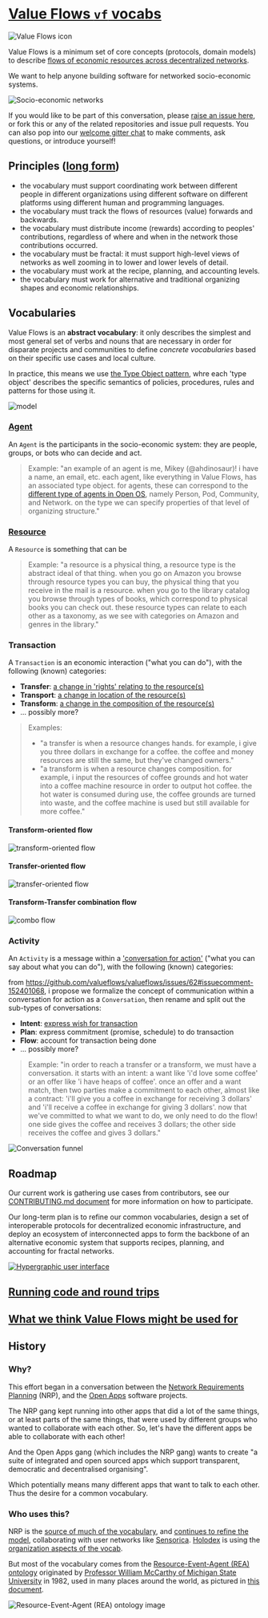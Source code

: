 # [Value Flows `vf` vocabs](https://github.com/valueflows/valueflows)

![Value Flows icon](https://rawgit.com/valueflows/valueflows/master/assets/icon-0.svg)

Value Flows is a minimum set of core concepts (protocols, domain models) to describe [flows of economic resources across decentralized networks](https://github.com/valnet/valuenetwork/wiki/Everything-is-connected).

We want to help anyone building software for networked socio-economic systems.

![Socio-economic networks](https://cloud.githubusercontent.com/assets/5436686/10516016/81681ef6-7356-11e5-82a3-aa3937d282e8.jpg)

If you would like to be part of this conversation, please [raise an issue here](https://github.com/valueflows/valueflows/issues), or fork this or any of the related repositories and issue pull requests.  You can also pop into our [welcome gitter chat](https://gitter.im/valueflows/welcome) to make comments, ask questions, or introduce yourself!

## Principles ([long form](https://github.com/valueflows/valueflows/wiki/Principles-for-this-vocabulary))

- the vocabulary must support coordinating work between different people in different organizations using different software on different platforms using different human and programming languages.
- the vocabulary must track the flows of resources (value) forwards and backwards.
- the vocabulary must distribute income (rewards) according to peoples' contributions, regardless of where and when in the network those contributions occurred.
- the vocabulary must be fractal: it must support high-level views of networks as well zooming in to lower and lower levels of detail.
- the vocabulary must work at the recipe, planning, and accounting levels.
- the vocabulary must work for alternative and traditional organizing shapes and economic relationships.

## Vocabularies

Value Flows is an **abstract vocabulary**: it only describes the simplest and most general set of verbs and nouns that are necessary in order for disparate projects and communities to define *concrete vocabularies* based on their specific use cases and local culture.

In practice, this means we use [the Type Object pattern](http://www.cs.ox.ac.uk/jeremy.gibbons/dpa/typeobject.pdf), whre each 'type object' describes the specific semantics of policies, procedures, rules and patterns for those using it.

![model](https://docs.google.com/drawings/d/1ZmlgstkpoOeUrdeCkWn7PziXC8iqS3eh9281bjTyxX4/pub?w=960&h=720)

### [Agent](https://github.com/valueflows/agent)

An `Agent` is the participants in the socio-economic system: they are people, groups, or bots who can decide and act.

> Example: "an example of an agent is me, Mikey (@ahdinosaur)! i have a name, an email, etc. each agent, like everything in Value Flows, has an associated type object. for agents, these can correspond to the [different type of agents in Open OS](https://enspiral.gitbooks.io/open-os/content/en/levels_of_organising.html), namely Person, Pod, Community, and Network. on the type we can specify properties of that level of organizing structure."

### [Resource](https://github.com/valueflows/resource)

A `Resource` is something that can be 

> Example: "a resource is a physical thing, a resource type is the abstract ideal of that thing. when you go on Amazon you browse through resource types you can buy, the physical thing that you receive in the mail is a resource. when you go to the library catalog you browse through types of books, which correspond to physical books you can check out. these resource types can relate to each other as a taxonomy, as we see with categories on Amazon and genres in the library."

### Transaction

A `Transaction` is an economic interaction ("what you can do"), with the following (known) categories:

- **Transfer**: [a change in 'rights' relating to the resource(s)](https://github.com/valueflows/exchange/issues/12#issuecomment-160162115)
- **Transport**: [a change in location of the resource(s)](https://github.com/valueflows/exchange/issues/12#issuecomment-160174390)
- **Transform**: [a change in the composition of the resource(s)](https://github.com/valueflows/process)
- ... possibly more?

> Examples:
>
> - "a transfer is when a resource changes hands. for example, i give you three dollars in exchange for a coffee. the coffee and money resources are still the same, but they've changed owners."
> - "a transform is when a resource changes composition. for example, i input the resources of coffee grounds and hot water into a coffee machine resource in order to output hot coffee. the hot water is consumed during use, the coffee grounds are turned into waste, and the coffee machine is used but still available for more coffee."

#### Transform-oriented flow

![transform-oriented flow](https://i.imgur.com/74gIY5C.png)

#### Transfer-oriented flow

![transfer-oriented flow](https://docs.google.com/drawings/d/1og6iUscoFmzHm2zkfhwSU3lp6zHPX2j3BfvTmyfGmww/pub?w=720&h=330)

#### Transform-Transfer combination flow

![combo flow](https://docs.google.com/drawings/d/1Sm389PH04BS_gvrvPD7_idGf-EdZmD2mhRiNl3V26a8/pub?w=746&h=674)

### Activity

An `Activity` is a message within a ['conversation for action'](http://conversationsforaction.com/cfa-playground) ("what you can say about what you can do"), with the following (known) categories:

from https://github.com/valueflows/valueflows/issues/62#issuecomment-152401068, i propose we formalize the concept of communication within a conversation for action as a `Conversation`, then rename and split out the sub-types of conversations:

- **Intent**: [express wish for transaction](https://github.com/valueflows/intent)
- **Plan**: express commitment (promise, schedule) to do transaction
- **Flow**: account for transaction being done
- ... possibly more?

> Example: "in order to reach a transfer or a transform, we must have a conversation. it starts with an intent: a want like 'i'd love some coffee' or an offer like 'i have heaps of coffee'. once an offer and a want match, then two parties make a commitment to each other, almost like a contract: 'i'll give you a coffee in exchange for receiving 3 dollars' and 'i'll receive a coffee in exchange for giving 3 dollars'. now that we've committed to what we want to do, we only need to do the flow! one side gives the coffee and receives 3 dollars; the other side receives the coffee and gives 3 dollars."

![Conversation funnel](https://cloud.githubusercontent.com/assets/117439/11401215/144641f6-9357-11e5-8ddd-f01f5bcf4012.png)

## Roadmap

Our current work is gathering use cases from contributors, see our [CONTRIBUTING.md document](./CONTRIBUTING.md) for more information on how to participate.

Our long-term plan is to refine our common vocabularies, design a set of interoperable protocols for decentralized economic infrastructure, and deploy an ecosystem of interconnected apps to form the backbone of an alternative economic system that supports recipes, planning, and accounting for fractal networks.

[![Hypergraphic user interface](https://cloud.githubusercontent.com/assets/719605/10327163/b9f1c74c-6d00-11e5-943c-179e4025b1e9.png)](https://docs.google.com/drawings/d/14Ochj955jSTm2Upoa5VK6YfWkSlFGVWIEBdJ1WSJuxE/edit)

## [Running code and round trips](https://github.com/valueflows/valueflows/wiki/Running-code-and-round-trips)

## [What we think Value Flows might be used for](https://github.com/valueflows/valueflows/wiki/What-we-think-Value-Flows-might-be-used-for)

## History

### Why?

This effort began in a conversation between the [Network Requirements Planning](https://github.com/valnet/valuenetwork) (NRP), and the [Open Apps](https://github.com/open-app/core) software projects. 

The NRP gang kept running into other apps that did a lot of the same things, or at least parts of the same things, that were used by different groups who wanted to collaborate with each other. So, let's have the different apps be able to collaborate with each other!

And the Open Apps gang (which includes the NRP gang) wants to create "a suite of integrated and open sourced apps which support transparent, democratic and decentralised organising".

Which potentially means many different apps that want to talk to each other. Thus the desire for a common vocabulary.

### Who uses this?

NRP is the [source of much of the vocabulary](https://github.com/valnet/valuenetwork/wiki/Core), and [continues to refine the model](https://github.com/valnet/valuenetwork/blob/master/docs/core_model.txt), collaborating with user networks like [Sensorica](http://nrp.sensorica.co). [Holodex](https://github.com/open-app/holodex) is using the [organization aspects of the vocab](https://github.com/valueflows/agent).

But most of the vocabulary comes from the [Resource-Event-Agent (REA) ontology](http://en.wikipedia.org/wiki/Resources,_events,_agents_(accounting_model)) originated by [Professor William McCarthy of Michigan State University](https://www.msu.edu/~mccarth4/) in 1982, used in many places around the world, as pictured in [this document](http://www.msu.edu/user/mccarth4/Alabama.doc).

![Resource-Event-Agent (REA) ontology image](https://raw.github.com/valnet/valuenetwork/master/valuenetwork/site_media/media/photos/REA_event.png)
